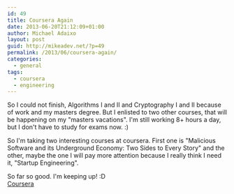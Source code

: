 ```yaml
---
id: 49
title: Coursera Again
date: 2013-06-20T21:12:09+01:00
author: Michael Adaixo
layout: post
guid: http://mikeadev.net/?p=49
permalink: /2013/06/coursera-again/
categories:
  - general
tags:
  - coursera
  - engineering
---
```

So I could not finish, Algorithms I and II and Cryptography I and II because of work and my masters degree. But I enlisted to two other courses, that will be happening on my "masters vacations". I'm still working 8+ hours a day, but I don't have to study for exams now. :)

So I'm taking two interesting courses at coursera. First one is "Malicious Software and its Underground Economy: Two Sides to Every Story" and the other, maybe the one I will pay more attention because I really think I need it, "Startup Engineering".

So far so good. I'm keeping up! :D  
[Coursera](https://www.coursera.org/ "Coursera")